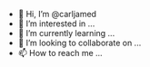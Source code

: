 - 👋 Hi, I’m @carljamed
- 👀 I’m interested in ...
- 🌱 I’m currently learning ...
- 💞️ I’m looking to collaborate on ...
- 📫 How to reach me ...

<!---
carljamed/carljamed is a ✨ special ✨ repository because its `README.md` (this file) appears on your GitHub profile.
You can click the Preview link to take a look at your changes.
--->
